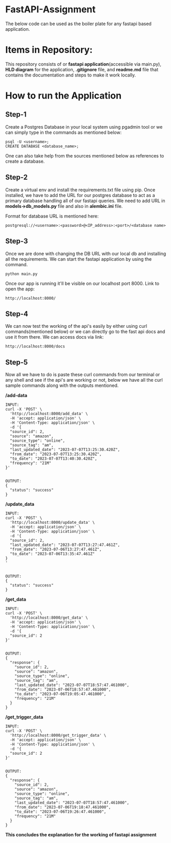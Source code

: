 # FastAPI-Assignment
The below code can be used as the boiler plate for any fastapi based application.

# Items in Repository:
This repository consists of or **fastapi application**(accessible via main.py), **HLD diagram** for the application, **.gitignore** file, and **readme.md** file that contains the documentation and steps to make it work locally.

# How to run the Application
## Step-1
Create a Postgres Database in your local system using pgadmin tool or we can simply type in the commands as mentioned below:
```command prompt
psql -U <username>;
CREATE DATABASE <database_name>;
```
One can also take help from the sources mentioned below as references to create a database.

## Step-2
Create a virtual env and install the requirements.txt file using pip. Once installed, we have to add the URL for our postgres database to act as a primary database
handling all of our fastapi queries. We need to add URL in **models->db_models.py** file and also in **alembic.ini** file.


Format for database URL is mentioned here:
```
postgresql://<username>:<password>@<IP_address>:<port>/<database name>
```

## Step-3
Once we are done with changing the DB URL with our local db and installing all the requirements. We can start the fastapi application by using the command.
```
python main.py
```

Once our app is running it'll be visible on our localhost port 8000. Link to open the app:
```
http://localhost:8000/
```

## Step-4
We can now test the working of the api's easily by either using curl commands(mentioned below) or we can directly go to the fast api docs and use it from there.
We can access docs via link:
```
http://localhost:8000/docs
```

## Step-5
Now all we have to do is paste these curl commands from our terminal or any shell and see if the api's are working or not, below we have all the curl sample commands along with the outputs mentioned.

**/add-data**
```
INPUT:
curl -X 'POST' \
  'http://localhost:8000/add_data' \
  -H 'accept: application/json' \
  -H 'Content-Type: application/json' \
  -d '{
  "source_id": 2,
  "source": "amazon",
  "source_type": "online",
  "source_tag": "am",
  "last_updated_date": "2023-07-07T13:25:30.420Z",
  "from_date": "2023-07-07T13:25:30.420Z",
  "to_date": "2023-07-07T13:40:30.420Z",
  "frequency": "21M"
}'


OUTPUT:
{
  "status": "success"
}
```

**/update_data**
```
INPUT:
curl -X 'POST' \
  'http://localhost:8000/update_data' \
  -H 'accept: application/json' \
  -H 'Content-Type: application/json' \
  -d '{
  "source_id": 2,
  "last_updated_date": "2023-07-07T13:27:47.461Z",
  "from_date": "2023-07-06T13:27:47.461Z",
  "to_date": "2023-07-06T13:35:47.461Z"
}
'


OUTPUT:
{
  "status": "success"
}
```

**/get_data**
```
INPUT:
curl -X 'POST' \
  'http://localhost:8000/get_data' \
  -H 'accept: application/json' \
  -H 'Content-Type: application/json' \
  -d '{
  "source_id": 2
}'


OUTPUT:
{
  "response": {
    "source_id": 2,
    "source": "amazon",
    "source_type": "online",
    "source_tag": "am",
    "last_updated_date": "2023-07-07T18:57:47.461000",
    "from_date": "2023-07-06T18:57:47.461000",
    "to_date": "2023-07-06T19:05:47.461000",
    "frequency": "21M"
  }
}
```

**/get_trigger_data**
```
INPUT:
curl -X 'POST' \
  'http://localhost:8000/get_trigger_data' \
  -H 'accept: application/json' \
  -H 'Content-Type: application/json' \
  -d '{
  "source_id": 2
}'


OUTPUT:
{
  "response": {
    "source_id": 2,
    "source": "amazon",
    "source_type": "online",
    "source_tag": "am",
    "last_updated_date": "2023-07-07T18:57:47.461000",
    "from_date": "2023-07-06T19:18:47.461000",
    "to_date": "2023-07-06T19:26:47.461000",
    "frequency": "21M"
  }
}
```

**This concludes the explanation for the working of fastapi assignment**
